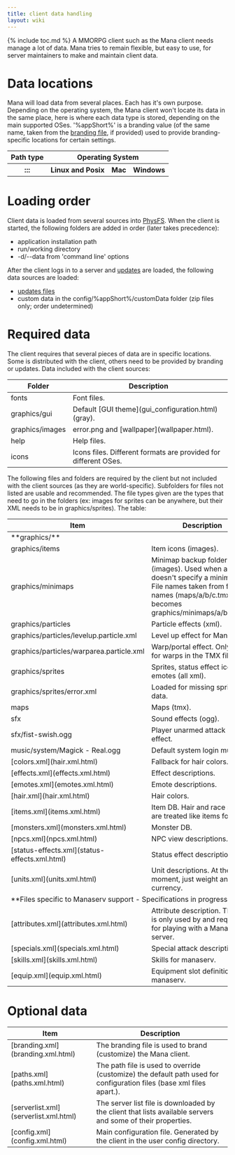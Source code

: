 ```yaml
---
title: client data handling
layout: wiki
---
```

{% include toc.md %}
A MMORPG client such as the Mana client needs manage a lot of data. Mana tries to remain flexible, but easy to use, for server maintainers to make and maintain client data.

#  Data locations

Mana will load data from several places. Each has it's own purpose. Depending on the operating system, the Mana client won't locate its data in the same place, here is where each data type is stored, depending on the main supported OSes. '%appShort%' is a branding value (of the same name, taken from the [branding file](branding.xml.html), if provided) used to provide branding-specific locations for certain settings.

<table class="table table-bordered table-hover" markdown="1">
    <thead>
        <tr>
            <th>Path type</th>
            <th colspan="3">Operating System</th>
        </tr>
    </thead>
    <tbody>
        <tr>
            <th>:::</th>
            <th>Linux and Posix</th>
            <th>Mac</th>
            <th>Windows</th>
        </tr>
        <tr>
        </tr>
        <tr>
        </tr>
        <tr>
        </tr>
        <tr>
        </tr>
    </tbody>
</table>

#  Loading order

Client data is loaded from several sources into [PhysFS](physfs.html). When the client is started, the following folders are added in order (later takes precedence):
  - application installation path
  - run/working directory
  - -d/--data from 'command line' options

After the client logs in to a server and [updates](update_system.html) are loaded, the following data sources are loaded:
  - [updates files](update_system.html)
  - custom data in the config/%appShort%/customData folder (zip files only; order undetermined)

#  Required data
The client requires that several pieces of data are in specific locations. Some is distributed with the client, others need to be provided by branding or updates. Data included with the client sources:

<table class="table table-bordered table-hover" markdown="1">
    <thead>
        <tr>
            <th>Folder</th>
            <th>Description</th>
        </tr>
    </thead>
    <tbody>
        <tr>
            <td>fonts</td>
            <td>Font files.</td>
        </tr>
        <tr>
            <td>graphics/gui</td>
            <td>Default [GUI theme](gui_configuration.html) (gray).</td>
        </tr>
        <tr>
            <td>graphics/images</td>
            <td>error.png and [wallpaper](wallpaper.html).</td>
        </tr>
        <tr>
            <td>help</td>
            <td>Help files.</td>
        </tr>
        <tr>
            <td>icons</td>
            <td>Icons files. Different formats are provided for different OSes.</td>
        </tr>
    </tbody>
</table>

The following files and folders are required by the client but not included with the client sources (as they are world-specific). Subfolders for files not listed are usable and recommended. The file types given are the types that need to go in the folders (ex: images for sprites can be anywhere, but their XML needs to be in graphics/sprites). The table:

<table class="table table-bordered table-hover" markdown="1">
    <thead>
        <tr>
            <th>Item</th>
            <th>Description</th>
        </tr>
    </thead>
    <tbody>
        <tr>
            <td colspan="2">**graphics/**</td>
        </tr>
        <tr>
            <td>graphics/items</td>
            <td>Item icons (images).</td>
        </tr>
        <tr>
            <td>graphics/minimaps</td>
            <td>Minimap backup folder (images). Used when a map doesn't specify a minimap. File names taken from full map names (maps/a/b/c.tmx becomes graphics/minimaps/a/b/c.png).</td>
        </tr>
        <tr>
            <td>graphics/particles</td>
            <td>Particle effects (xml).</td>
        </tr>
        <tr>
            <td>graphics/particles/levelup.particle.xml</td>
            <td>Level up effect for ManaServ.</td>
        </tr>
        <tr>
            <td>graphics/particles/warparea.particle.xml</td>
            <td>Warp/portal effect. Only used for warps in the TMX file.</td>
        </tr>
        <tr>
            <td>graphics/sprites</td>
            <td>Sprites, status effect icons, emotes (all xml).</td>
        </tr>
        <tr>
            <td>graphics/sprites/error.xml</td>
            <td>Loaded for missing sprite data.</td>
        </tr>
        <tr>
            <td>maps</td>
            <td>Maps (tmx).</td>
        </tr>
        <tr>
            <td>sfx</td>
            <td>Sound effects (ogg).</td>
        </tr>
        <tr>
            <td>sfx/fist-swish.ogg</td>
            <td>Player unarmed attack sound effect.</td>
        </tr>
        <tr>
            <td>music/system/Magick - Real.ogg</td>
            <td>Default system login music.</td>
        </tr>
        <tr>
            <td>[colors.xml](hair.xml.html)</td>
            <td>Fallback for hair colors.</td>
        </tr>
        <tr>
            <td>[effects.xml](effects.xml.html)</td>
            <td>Effect descriptions.</td>
        </tr>
        <tr>
            <td>[emotes.xml](emotes.xml.html)</td>
            <td>Emote descriptions.</td>
        </tr>
        <tr>
            <td>[hair.xml](hair.xml.html)</td>
            <td>Hair colors.</td>
        </tr>
        <tr>
            <td>[items.xml](items.xml.html)</td>
            <td>Item DB. Hair and race sprites are treated like items for now.</td>
        </tr>
        <tr>
            <td>[monsters.xml](monsters.xml.html)</td>
            <td>Monster DB.</td>
        </tr>
        <tr>
            <td>[npcs.xml](npcs.xml.html)</td>
            <td>NPC view descriptions.</td>
        </tr>
        <tr>
            <td>[status-effects.xml](status-effects.xml.html)</td>
            <td>Status effect descriptions.</td>
        </tr>
        <tr>
            <td>[units.xml](units.xml.html)</td>
            <td>Unit descriptions. At the moment, just weight and currency.</td>
        </tr>
        <tr>
            <td colspan="2">**Files specific to Manaserv support - Specifications in progress**</td>
        </tr>
        <tr>
            <td>[attributes.xml](attributes.xml.html)</td>
            <td>Attribute description. This file is only used by and required for playing with a Manaserv server.</td>
        </tr>
        <tr>
            <td>[specials.xml](specials.xml.html)</td>
            <td>Special attack descriptions.</td>
        </tr>
        <tr>
            <td>[skills.xml](skills.xml.html)</td>
            <td>Skills for manaserv.</td>
        </tr>
        <tr>
            <td>[equip.xml](equip.xml.html)</td>
            <td>Equipment slot definition for manaserv.</td>
        </tr>
    </tbody>
</table>

#  Optional data

<table class="table table-bordered table-hover" markdown="1">
    <thead>
        <tr>
            <th>Item</th>
            <th>Description</th>
        </tr>
    </thead>
    <tbody>
        <tr>
            <td>[branding.xml](branding.xml.html)</td>
            <td>The branding file is used to brand (customize) the Mana client.</td>
        </tr>
        <tr>
            <td>[paths.xml](paths.xml.html)</td>
            <td>The path file is used to override (customize) the default path used for configuration files (base xml files apart.).</td>
        </tr>
        <tr>
            <td>[serverlist.xml](serverlist.xml.html)</td>
            <td>The server list file is downloaded by the client that lists available servers and some of their properties.</td>
        </tr>
        <tr>
            <td>[config.xml](config.xml.html)</td>
            <td>Main configuration file. Generated by the client in the user config directory.</td>
        </tr>
    </tbody>
</table>
